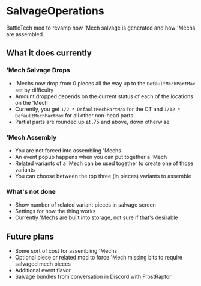 # SalvageOperations

BattleTech mod to revamp how 'Mech salvage is generated and how 'Mechs are assembled.

## What it does currently

### 'Mech Salvage Drops

* 'Mechs now drop from 0 pieces all the way up to the `DefaultMechPartMax` set by difficulty
* Amount dropped depends on the current status of each of the locations on the 'Mech
* Currently, you get `1/2 * DefaultMechPartMax` for the CT and `1/12 * DefaultMechPartMax` for all other non-head parts
* Partial parts are rounded up at .75 and above, down otherwise

### 'Mech Assembly

* You are not forced into assembling 'Mechs
* An event popup happens when you can put together a 'Mech
* Related variants of a 'Mech can be used together to create one of those variants
* You can choose between the top three (in pieces) variants to assemble

### What's not done

* Show number of related variant pieces in salvage screen
* Settings for how the thing works
* Currently 'Mechs are built into storage, not sure if that's desirable

## Future plans

* Some sort of cost for assembling 'Mechs
* Optional piece or related mod to force 'Mech missing bits to require salvaged mech pieces
* Additional event flavor
* Salvage bundles from conversation in Discord with FrostRaptor

